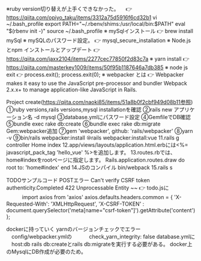※ruby version切り替えが上手くできなかった。
　👉 https://qiita.com/opiyo_taku/items/3312a75d5916f6cd32b1
    vi ~/.bash_profile
    export PATH="~/.rbenv/shims:/usr/local/bin:$PATH"
    eval "$(rbenv init -)"
    source ~/.bash_profile
※ mySqlインストール
 👉 brew install mySql
※ mySQLのパスワード設定。
 👉 mysql_secure_installation
※ Node.jsとnpm インストールとアップデート
 👉 https://qiita.com/jaxx2104/items/2277cec77850f2d83c7a
※ yarn install
 👉 https://qiita.com/masterkey1009/items/50f95b1187646a7db385
※ node js exit
 👉 process.exit();
    process.exit(0);
※ webpacker とは
 👉 Webpacker makes it easy to use the JavaScript pre-processor and bundler Webpack 2.x.x+ to manage application-like JavaScript in Rails.

Project create(https://qiita.com/naoki85/items/51a8b0f2cbf949d08b11参照)
①ruby versions,rails versions,mysql installationを確認
②rails new アプリケーション名 -d mysql
③database.ymlにパスワード設定
④GemfileでDB確認
⑤bundle exec rake db:create
⑥bundle exec rake db:migrate
Gem:webpacker追加
⑦gem 'webpacker', github: 'rails/webpacker'
⑧yarn -v
⑨bin/rails webpacker:install
⑩rails webpacker:install:vue
11.rails g controller Home index
12.app/views/layouts/application.html.erbには<%= javascript_pack_tag 'hello_vue' %>を追加します。
13.routes.rbでは、home#indexをrootページに指定します。
  Rails.application.routes.draw do
    root to: 'home#index'
  end
14.JSのコンパイル
  bin/webpack
15.rails s

TODOサンプルコード
POSTエラー
Can't verify CSRF token authenticity.Completed 422 Unprocessable Entity ~~
👉 todo.jsに
　　　import axios from 'axios'
     axios.defaults.headers.common = {
       'X-Requested-With': 'XMLHttpRequest',
       'X-CSRF-TOKEN' : document.querySelector('meta[name="csrf-token"]').getAttribute('content')
    };

dockerに持っていく
 yarnのバージョンチェックでエラー
 　config/webpacker.ymlの
 　　　check_yarn_integrity: false
 database.ymlに
 　host:db
 rails db:createとrails db:migrateを実行する必要がある。
 docker上のMysqlにDB作成が必要のため。
